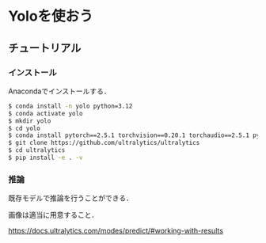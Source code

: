 # Yoloを使おう

## チュートリアル

### インストール

Anacondaでインストールする．

```bash
$ conda install -n yolo python=3.12
$ conda activate yolo
$ mkdir yolo
$ cd yolo
$ conda install pytorch==2.5.1 torchvision==0.20.1 torchaudio==2.5.1 pytorch-cuda=12.4 -c pytorch -c nvidia
$ git clone https://github.com/ultralytics/ultralytics
$ cd ultralytics
$ pip install -e . -v
```

### 推論

既存モデルで推論を行うことができる．

画像は適当に用意すること．

https://docs.ultralytics.com/modes/predict/#working-with-results
